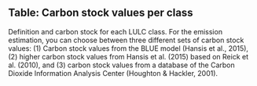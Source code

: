 ## Table: Carbon stock values per class

Definition and carbon stock for each LULC class.
For the emission estimation, you can choose between three different sets of carbon stock values: (1) Carbon stock values from the BLUE model (Hansis et al., 2015), (2) higher carbon stock values from Hansis et al. (2015) based on Reick et al. (2010), and (3) carbon stock values from a database of the Carbon Dioxide Information Analysis Center (Houghton & Hackler, 2001).